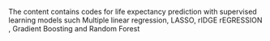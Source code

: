 The content contains codes for life expectancy prediction  with supervised learning models such Multiple linear regression, LASSO, rIDGE rEGRESSION , Gradient Boosting and Random Forest
